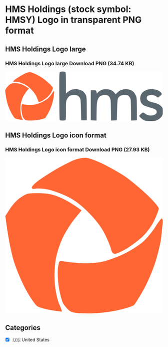 # HMS Holdings (stock symbol: HMSY) Logo in transparent PNG format

## HMS Holdings Logo large

### HMS Holdings Logo large Download PNG (34.74 KB)

![HMS Holdings Logo large Download PNG (34.74 KB)](/img/orig/HMSY_BIG-cba14660.png)

## HMS Holdings Logo icon format

### HMS Holdings Logo icon format Download PNG (27.93 KB)

![HMS Holdings Logo icon format Download PNG (27.93 KB)](/img/orig/HMSY-f539b98c.png)



## Categories
- [x] 🇺🇸 United States
